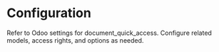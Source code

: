 # Configuration

Refer to Odoo settings for document_quick_access. Configure related models, access rights, and options as needed.
